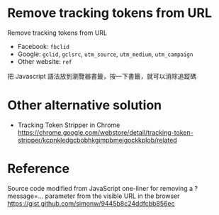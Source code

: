 # Remove tracking tokens from URL
Remove tracking tokens from URL

* Facebook: `fbclid`
* Google: `gclid`, `gclsrc`, `utm_source`, `utm_medium`, `utm_campaign`
* Other website: `ref`

把 Javascript 語法放到瀏覽器書籤，按一下書籤，就可以消除追蹤碼

# Other alternative solution

* Tracking Token Stripper in Chrome https://chrome.google.com/webstore/detail/tracking-token-stripper/kcpnkledgcbobhkgimpbmejgockkplob/related

# Reference

Source code modified from JavaScript one-liner for removing a ?message=... parameter from the visible URL in the browser https://gist.github.com/simonw/9445b8c24ddfcbb856ec

